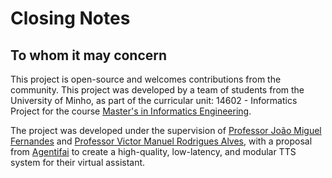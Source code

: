 # Closing Notes
## To whom it may concern

This project is open-source and welcomes contributions from the community.
This project was developed by a team of students from the University of Minho, as part of the curricular unit: 14602 - Informatics Project for the course [Master's in Informatics Engineering](https://www.uminho.pt/EN/education/educational-offer/Cursos-Conferentes-a-Grau/_layouts/15/UMinho.PortalUM.UI/Pages/CatalogoCursoDetail.aspx?itemId=5067&catId=15).

The project was developed under the supervision of [Professor João Miguel Fernandes](https://www.di.uminho.pt/~jmf/) and [Professor Victor Manuel Rodrigues Alves](https://www.di.uminho.pt/~vma/), with a proposal from [Agentifai](https://agentifai.com/) to create a high-quality, low-latency, and modular TTS system for their virtual assistant.